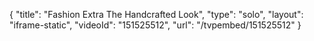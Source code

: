 {
    "title": "Fashion Extra  The Handcrafted Look",
    "type": "solo",
    "layout": "iframe-static",
    "videoId": "151525512",
    "url": "\/tvpembed\/151525512"
}